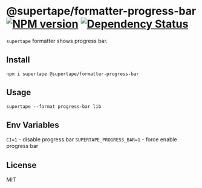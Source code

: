 # @supertape/formatter-progress-bar [![NPM version][NPMIMGURL]][NPMURL] [![Dependency Status][DependencyStatusIMGURL]][DependencyStatusURL]

[NPMIMGURL]:                https://img.shields.io/npm/v/@supertape/formatter-progress-bar.svg?style=flat&longCache=true
[NPMURL]:                   https://npmjs.org/package/@supertape/formatter-progress-bar "npm"

[DependencyStatusURL]:      https://david-dm.org/coderaiser/supertape?path=packages/formatter-progress-bar
[DependencyStatusIMGURL]:   https://david-dm.org/coderaiser/supertape.svg?path=packages/formatter-progress-bar

`supertape` formatter shows progress bar.

## Install

```
npm i supertape @supertape/formatter-progress-bar
```

## Usage

```
supertape --format progress-bar lib
```

## Env Variables

`CI=1` - disable progress bar
`SUPERTAPE_PROGRESS_BAR=1` - force enable progress bar

## License

MIT


